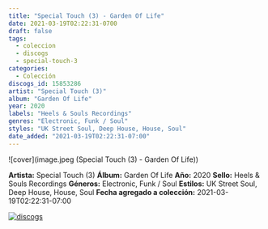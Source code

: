 ```yaml
---
title: "Special Touch (3) - Garden Of Life"
date: 2021-03-19T02:22:31-0700
draft: false
tags:
  - coleccion
  - discogs
  - special-touch-3
categories:
  - Colección
discogs_id: 15853286
artist: "Special Touch (3)"
album: "Garden Of Life"
year: 2020
labels: "Heels & Souls Recordings"
genres: "Electronic, Funk / Soul"
styles: "UK Street Soul, Deep House, House, Soul"
date_added: "2021-03-19T02:22:31-07:00"
---
```


![cover](image.jpeg (Special Touch (3) - Garden Of Life))

**Artista:** Special Touch (3)
**Álbum:** Garden Of Life
**Año:** 2020
**Sello:** Heels & Souls Recordings
**Géneros:** Electronic, Funk / Soul
**Estilos:** UK Street Soul, Deep House, House, Soul
**Fecha agregado a colección:** 2021-03-19T02:22:31-07:00

[![discogs](../../links/svg/discogs.png (discogs))](https://api.discogs.com/releases/15853286)

